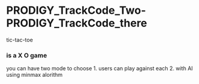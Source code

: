# PRODIGY_TrackCode_Two-PRODIGY_TrackCode_there
tic-tac-toe
<h3>is a X O game</h3>
you can have two mode to choose
1. users can play against each 
2. with AI using minmax alorithm

